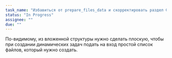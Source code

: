 ```yaml
---
task_name: "Избавиться от prepare_files_data и скорректировать раздел Формат на шаге prepare"
status: "In Progress"
assignee: ""
due: ""
---
```

По-видимому, из вложенной структуры нужно сделать плоскую, чтобы при создании динамических задач подать на вход простой список файлов, который нужно создать.